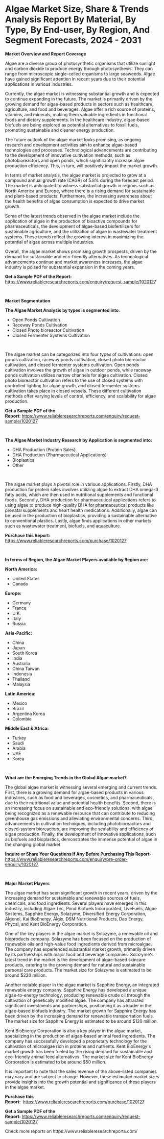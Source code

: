 <p><h1>Algae Market Size, Share & Trends Analysis Report By Material, By Type, By End-user, By Region, And Segment Forecasts, 2024 - 2031</h1></p><p><strong>Market Overview and Report Coverage</strong></p>
<p><p>Algae are a diverse group of photosynthetic organisms that utilize sunlight and carbon dioxide to produce energy through photosynthesis. They can range from microscopic single-celled organisms to large seaweeds. Algae have gained significant attention in recent years due to their potential applications in various industries.</p><p>Currently, the algae market is witnessing substantial growth and is expected to continue expanding in the future. The market is primarily driven by the growing demand for algae-based products in sectors such as healthcare, agriculture, and food and beverages. Algae offer a rich source of proteins, vitamins, and minerals, making them valuable ingredients in functional foods and dietary supplements. In the healthcare industry, algae-based biofuels are being explored as potential alternatives to fossil fuels, promoting sustainable and cleaner energy production.</p><p>The future outlook of the algae market looks promising, as ongoing research and development activities aim to enhance algae-based technologies and processes. Technological advancements are contributing to the development of innovative cultivation methods, such as photobioreactors and open ponds, which significantly increase algae production efficiency. This, in turn, will positively impact the market growth.</p><p>In terms of market analysis, the algae market is projected to grow at a compound annual growth rate (CAGR) of 5.8% during the forecast period. The market is anticipated to witness substantial growth in regions such as North America and Europe, where there is a rising demand for sustainable and plant-based products. Furthermore, the increasing awareness about the health benefits of algae consumption is expected to drive market growth.</p><p>Some of the latest trends observed in the algae market include the application of algae in the production of bioactive compounds for pharmaceuticals, the development of algae-based biofertilizers for sustainable agriculture, and the utilization of algae in wastewater treatment systems. These trends reflect the growing interest in maximizing the potential of algae across multiple industries.</p><p>Overall, the algae market shows promising growth prospects, driven by the demand for sustainable and eco-friendly alternatives. As technological advancements continue and market awareness increases, the algae industry is poised for substantial expansion in the coming years.</p></p>
<p><strong>Get a Sample PDF of the Report:</strong> <a href="https://www.reliableresearchreports.com/enquiry/request-sample/1020127">https://www.reliableresearchreports.com/enquiry/request-sample/1020127</a></p>
<p>&nbsp;</p>
<p><strong>Market Segmentation</strong></p>
<p><strong>The Algae Market Analysis by types is segmented into:</strong></p>
<p><ul><li>Open Ponds Cultivation</li><li>Raceway Ponds Cultivation</li><li>Closed Photo bioreactor Cultivation</li><li>Closed Fermenter Systems Cultivation</li></ul></p>
<p>&nbsp;</p>
<p><p>The algae market can be categorized into four types of cultivations: open ponds cultivation, raceway ponds cultivation, closed photo bioreactor cultivation, and closed fermenter systems cultivation. Open ponds cultivation involves the growth of algae in outdoor ponds, while raceway ponds cultivation utilizes narrow channels for algae cultivation. Closed photo bioreactor cultivation refers to the use of closed systems with controlled lighting for algae growth, and closed fermenter systems cultivation takes place in closed vessels. These different cultivation methods offer varying levels of control, efficiency, and scalability for algae production.</p></p>
<p><strong>Get a Sample PDF of the Report:</strong>&nbsp;<a href="https://www.reliableresearchreports.com/enquiry/request-sample/1020127">https://www.reliableresearchreports.com/enquiry/request-sample/1020127</a></p>
<p>&nbsp;</p>
<p><strong>The Algae Market Industry Research by Application is segmented into:</strong></p>
<p><ul><li>DHA Production (Protein Sales)</li><li>DHA Production (Pharmaceutical Applications)</li><li>Bioplastics</li><li>Other</li></ul></p>
<p>&nbsp;</p>
<p><p>The algae market plays a pivotal role in various applications. Firstly, DHA production for protein sales involves utilizing algae to extract DHA omega-3 fatty acids, which are then used in nutritional supplements and functional foods. Secondly, DHA production for pharmaceutical applications refers to using algae to produce high-quality DHA for pharmaceutical products like prenatal supplements and heart health medications. Additionally, algae can be used in the production of bioplastics, providing a sustainable alternative to conventional plastics. Lastly, algae finds applications in other markets such as wastewater treatment, biofuels, and aquaculture.</p></p>
<p><strong>Purchase this Report:</strong>&nbsp; <a href="https://www.reliableresearchreports.com/purchase/1020127">https://www.reliableresearchreports.com/purchase/1020127</a></p>
<p>&nbsp;</p>
<p><strong>In terms of Region, the Algae Market Players available by Region are:</strong></p>
<p>
    <p> <strong> North America: </strong>
        <ul>
            <li>United States</li>
            <li>Canada</li>
        </ul>
        </p> 
    <p> <strong> Europe: </strong>
        <ul>
            <li>Germany</li>
            <li>France</li>
            <li>U.K.</li>
            <li>Italy</li>
            <li>Russia</li>
        </ul>
        </p> 
    <p> <strong> Asia-Pacific: </strong>
        <ul>
            <li>China</li>
            <li>Japan</li>
            <li>South Korea</li>
            <li>India</li>
            <li>Australia</li>
            <li>China Taiwan</li>
            <li>Indonesia</li>
            <li>Thailand</li>
            <li>Malaysia</li>
        </ul>
        </p> 
    <p> <strong> Latin America: </strong>
        <ul>
            <li>Mexico</li>
            <li>Brazil</li>
            <li>Argentina Korea</li>
            <li>Colombia</li>
        </ul>
        </p> 
    <p> <strong> Middle East & Africa: </strong>
        <ul>
            <li>Turkey</li>
            <li>Saudi</li>
            <li>Arabia</li>
            <li>UAE</li>
            <li>Korea</li>
        </ul>
    </p>
    </p>
<p>&nbsp;</p>
<p><strong>What are the Emerging Trends in the Global Algae market?</strong></p>
<p><p>The global algae market is witnessing several emerging and current trends. First, there is a growing demand for algae-based products in various industries, such as food and beverages, cosmetics, and pharmaceuticals, due to their nutritional value and potential health benefits. Second, there is an increasing focus on sustainable and eco-friendly solutions, with algae being recognized as a renewable resource that can contribute to reducing greenhouse gas emissions and alleviating environmental concerns. Third, advancements in cultivation techniques, including photobioreactors and closed-system bioreactors, are improving the scalability and efficiency of algae production. Finally, the development of innovative applications, such as biofuels and bioplastics, demonstrates the immense potential of algae in the changing global market.</p></p>
<p><strong>Inquire or Share Your Questions If Any Before Purchasing This Report</strong>- <a href="https://www.reliableresearchreports.com/enquiry/pre-order-enquiry/1020127">https://www.reliableresearchreports.com/enquiry/pre-order-enquiry/1020127</a></p>
<p>&nbsp;</p>
<p><strong>Major Market Players</strong></p>
<p><p>The algae market has seen significant growth in recent years, driven by the increasing demand for sustainable and renewable sources of fuels, chemicals, and food ingredients. Several players have emerged in this industry, including Algae Tec, Pond Biofuels Incorporated, LiveFuels, Algae Systems, Sapphire Energy, Solazyme, Diversified Energy Corporation, Algenol, Kai BioEnergy, Algix, DSM Nutritional Products, Dao Energy, Phycal, and Kent BioEnergy Corporation.</p><p>One of the key players in the algae market is Solazyme, a renewable oil and bioproducts company. Solazyme has been focused on the production of renewable oils and high-value food ingredients derived from microalgae. The company has experienced substantial market growth, primarily driven by its partnerships with major food and beverage companies. Solazyme's latest trend in the market is the development of algae-based skincare products, catering to the growing demand for natural and sustainable personal care products. The market size for Solazyme is estimated to be around $220 million.</p><p>Another notable player in the algae market is Sapphire Energy, an integrated renewable energy company. Sapphire Energy has developed a unique algae-to-energy technology, producing renewable crude oil through the cultivation of genetically modified algae. The company has attracted significant investments and partnerships, positioning it as a leader in the algae-based biofuels industry. The market growth for Sapphire Energy has been driven by the increasing demand for renewable transportation fuels. The market size for Sapphire Energy is estimated to be around $120 million.</p><p>Kent BioEnergy Corporation is also a key player in the algae market, specializing in the production of algae-based animal feed ingredients. The company has successfully developed a proprietary technology for the cultivation of microalgae rich in proteins and nutrients. Kent BioEnergy's market growth has been fueled by the rising demand for sustainable and eco-friendly animal feed alternatives. The market size for Kent BioEnergy Corporation is estimated to be around $50 million.</p><p>It is important to note that the sales revenue of the above-listed companies may vary and are subject to change. However, these estimated market sizes provide insights into the growth potential and significance of these players in the algae market.</p></p>
<p><strong>Purchase this Report:</strong>&nbsp;&nbsp;<a href="https://www.reliableresearchreports.com/purchase/1020127">https://www.reliableresearchreports.com/purchase/1020127</a></p>
<p></p>
<p><strong>Get a Sample PDF of the Report:</strong>&nbsp;<a href="https://www.reliableresearchreports.com/enquiry/request-sample/1020127">https://www.reliableresearchreports.com/enquiry/request-sample/1020127</a></p>
<p>Check more reports on https://www.reliableresearchreports.com/</p>